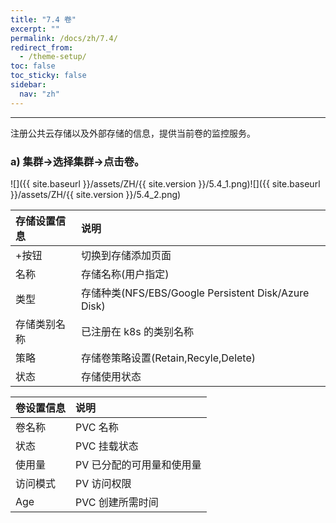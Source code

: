 ```yaml
---
title: "7.4 卷"
excerpt: ""
permalink: /docs/zh/7.4/
redirect_from:
  - /theme-setup/
toc: false
toc_sticky: false
sidebar:
  nav: "zh"
---
```


---
注册公共云存储以及外部存储的信息，提供当前卷的监控服务。

### a\) 集群→选择集群→点击卷。
![]({{ site.baseurl }}/assets/ZH/{{ site.version }}/5.4_1.png)![]({{ site.baseurl }}/assets/ZH/{{ site.version }}/5.4_2.png)

| **存储设置信息** | **说明** |
| :--- | :--- |
| +按钮 | 切换到存储添加页面 |
| 名称 | 存储名称(用户指定) |
| 类型 | 存储种类(NFS/EBS/Google Persistent Disk/Azure Disk) |
| 存储类别名称 | 已注册在 k8s 的类别名称 |
| 策略 | 存储卷策略设置\(Retain,Recyle,Delete\) |
| 状态 | 存储使用状态 |

| **卷设置信息** | **说明** |
| :--- | :--- |
| 卷名称 | PVC 名称 |
| 状态 | PVC 挂载状态 |
| 使用量 | PV 已分配的可用量和使用量 |
| 访问模式 | PV 访问权限 |
| Age | PVC 创建所需时间 |

